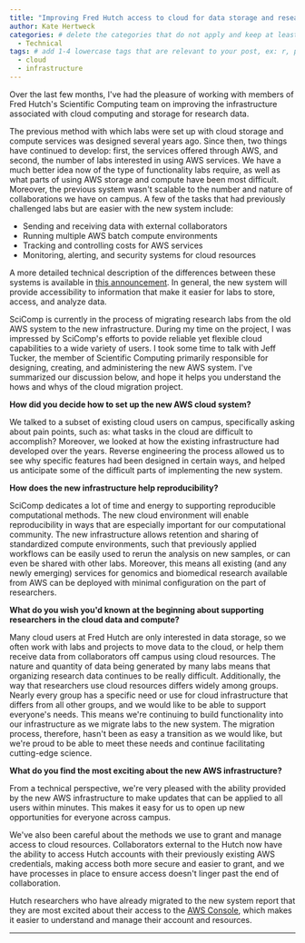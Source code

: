 ```yaml
---
title: "Improving Fred Hutch access to cloud for data storage and research computing" # replace with the title of your post, a short catchy description to entice readers
author: Kate Hertweck
categories: # delete the categories that do not apply and keep at least one
  - Technical
tags: # add 1-4 lowercase tags that are relevant to your post, ex: r, python, genomics, workflows
  - cloud
  - infrastructure
---
```


Over the last few months, I've had the pleasure of working with members of Fred Hutch's Scientific Computing team on improving the infrastructure associated with cloud computing and storage for research data.

The previous method with which labs were set up with cloud storage and compute services was designed several years ago. 
Since then, two things have continued to develop: 
first, the services offered through AWS, 
and second, the number of labs interested in using AWS services. 
We have a much better idea now of the type of functionality labs require,
as well as what parts of using AWS storage and compute have been most difficult. 
Moreover, 
the previous system wasn't scalable to the number and nature of collaborations we have on campus. 
A few of the tasks that had previously challenged labs but are easier with the new system include:
- Sending and receiving data with external collaborators
- Running multiple AWS batch compute environments
- Tracking and controlling costs for AWS services
- Monitoring, alerting, and security systems for cloud resources

A more detailed technical description of the differences between these systems is available in [this announcement](https://sciwiki.fredhutch.org/scicompannounce/2020-08-21-aws-cloud-migration/).
In general,
the new system will provide accessibility to information that make it easier for labs to store, access, and analyze data.

SciComp is currently in the process of migrating research labs from the old AWS system to the new infrastructure.
During my time on the project,
I was impressed by SciComp's efforts to povide reliable yet flexible cloud capabilities to a wide variety of users.
I took some time to talk with Jeff Tucker,
the member of Scientific Computing primarily responsible for designing, creating, and administering the new AWS system. 
I've summarized our discussion below,
and hope it helps you understand the hows and whys of the cloud migration project.

**How did you decide how to set up the new AWS cloud system?**

We talked to a subset of existing cloud users on campus, 
specifically asking about pain points, such as:
what tasks in the cloud are difficult to accomplish?
Moreover,
we looked at how the existing infrastructure had developed over the years.
Reverse engineering the process allowed us to see why specific features had been designed in certain ways,
and helped us anticipate some of the difficult parts of implementing the new system.

**How does the new infrastructure help reproducibility?**

SciComp dedicates a lot of time and energy to supporting reproducible computational methods.
The new cloud environment will enable reproducibility in ways that are especially important for our computational community.
The new infrastructure allows retention and sharing of standardized compute environments,
such that previously applied workflows can be easily used to rerun the analysis on new samples,
or can even be shared with other labs.
Moreover, 
this means all existing (and any newly emerging)
services for genomics and biomedical research available from AWS can be deployed with minimal configuration on the part of researchers.

**What do you wish you'd known at the beginning about supporting researchers in the cloud data and compute?**

Many cloud users at Fred Hutch are only interested in data storage,
so we often work with labs and projects to move data to the cloud,
or help them receive data from collaborators off campus using cloud resources.
The nature and quantity of data being generated by many labs means that organizing research data continues to be really difficult.
Additionally, the way that researchers use cloud resources differs widely among groups.
Nearly every group has a specific need or use for cloud infrastructure that differs from all other groups,
and we would like to be able to support everyone's needs.
This means we're continuing to build functionality into our infrastructure as we migrate labs to the new system.
The migration process, therefore, hasn't been as easy a transition as we would like,
but we're proud to be able to meet these needs and continue facilitating cutting-edge science.

**What do you find the most exciting about the new AWS infrastructure?**

From a technical perspective,
we're very pleased with the ability provided by the new AWS infrastructure to make updates that can be applied to all users within minutes. 
This makes it easy for us to open up new opportunities for everyone across campus.

We've also been careful about the methods we use to grant and manage access to cloud resources.
Collaborators external to the Hutch now have the ability to access Hutch accounts with their previously existing AWS credentials,
making access both more secure and easier to grant,
and we have processes in place to ensure access doesn't linger past the end of collaboration.

Hutch researchers who have already migrated to the new system report that they are most excited about their access to the [AWS Console](https://aws.amazon.com/console/),
which makes it easier to understand and manage their account and resources.

---

